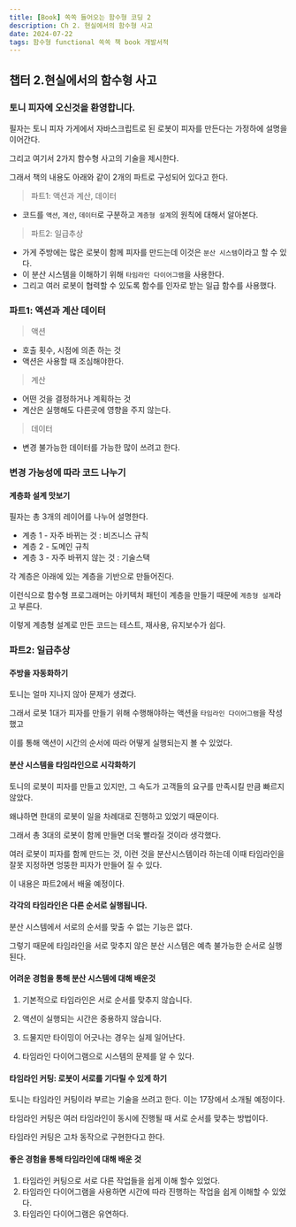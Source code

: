 ```yaml
---
title: [Book] 쏙쏙 들어오는 함수형 코딩 2
description: Ch 2. 현실에서의 함수형 사고
date: 2024-07-22
tags: 함수형 functional 쏙쏙 책 book 개발서적
---
```



## 챕터 2.현실에서의 함수형 사고 

### 토니 피자에 오신것을 환영합니다.

필자는 토니 피자 가게에서 자바스크립트로 된 로봇이 피자를 만든다는 가정하에 설명을 이어간다.

그리고 여기서 2가지 함수형 사고의 기술을 제시한다. 

그래서 책의 내용도 아래와 같이 2개의 파트로 구성되어 있다고 한다.

> 파트1: 액션과 계산, 데이터
- 코드를 `액션`, `계산`, `데이터`로 구분하고 `계층형 설계`의 원칙에 대해서 알아본다. 

> 파트2: 일급추상
- 가게 주방에는 많은 로봇이 함께 피자를 만드는데 이것은 `분산 시스템`이라고 할 수 있다.
- 이 분산 시스템을 이해하기 위해 `타임라인 다이어그램`을 사용한다.
- 그리고 여러 로봇이 협력할 수 있도록 함수를 인자로 받는 일급 함수를 사용했다.

### 파트1: 액션과 계산 데이터
> 액션
- 호출 횟수, 시점에 의존 하는 것
- 액션은 사용할 때 조심해야한다.

> 계산
- 어떤 것을 결정하거나 계획하는 것
- 계산은 실행해도 다른곳에 영향을 주지 않는다.

> 데이터
- 변경 불가능한 데이터를 가능한 많이 쓰려고 한다.

### 변경 가능성에 따라 코드 나누기
#### 계층화 설계 맛보기

필자는 총 3개의 레이어를 나누어 설명한다.

- 계층 1 - 자주 바뀌는 것 : 비즈니스 규칙
- 계층 2 - 도메인 규칙
- 계층 3 - 자주 바뀌지 않는 것 : 기술스택

각 계층은 아래에 있는 계층을 기반으로 만들어진다.

이런식으로 함수형 프로그래머는 아키텍처 패턴이 계층을 만들기 때문에 `계층형 설계`라고 부른다.

이렇게 계층형 설계로 만든 코드는 테스트, 재사용, 유지보수가 쉽다.

### 파트2: 일급추상
#### 주방을 자동화하기
토니는 얼마 지나지 않아 문제가 생겼다. 

그래서 로봇 1대가 피자를 만들기 위해 수행해야하는 액션을 `타임라인 다이어그램`을 작성했고

이를 통해 액션이 시간의 순서에 따라 어떻게 실행되는지 볼 수 있었다.

#### 분산 시스템을 타임라인으로 시각화하기
토니의 로봇이 피자를 만들고 있지만, 그 속도가 고객들의 요구를 만족시킬 만큼 빠르지 않았다.

왜냐하면 한대의 로봇이 일을 차례대로 진행하고 있었기 때문이다.

그래서 총 3대의 로봇이 함께 만들면 더욱 빨라질 것이라 생각했다.

여러 로봇이 피자를 함께 만드는 것, 이런 것을 분산시스템이라 하는데 이때 타임라인을 잘못 지정하면 엉뚱한 피자가 만들어 질 수 있다.

이 내용은 파트2에서 배울 예정이다.

#### 각각의 타임라인은 다른 순서로 실행됩니다.
분산 시스템에서 서로의 순서를 맞출 수 없는 기능은 없다.

그렇기 때문에 타임라인을 서로 맞추지 않은 분산 시스템은 예측 불가능한 순서로 실행된다.

#### 어려운 경험을 통해 분산 시스템에 대해 배운것
1. 기본적으로 타임라인은 서로 순서를 맞추지 않습니다.

2. 액션이 실행되는 시간은 중용하지 않습니다.

3. 드물지만 타이밍이 어긋나는 경우는 실제 일어난다.

4. 타임라인 다이어그램으로 시스템의 문제를 알 수 있다.

#### 타임라인 커팅: 로봇이 서로를 기다릴 수 있게 하기

토니는 타임라인 커팅이라 부르는 기술을 쓰려고 한다. 이는 17장에서 소개될 예정이다.

타임라인 커팅은 여러 타임라인이 동시에 진행될 때 서로 순서를 맞추는 방법이다.

타임라인 커팅은 고차 동작으로 구현한다고 한다.

#### 좋은 경험을 통해 타임라인에 대해 배운 것

1. 타임라인 커팅으로 서로 다른 작업들을 쉽게 이해 할수 있었다.
2. 타임라인 다이어그램을 사용하면 시간에 따라 진행하는 작업을 쉽게 이해할 수 있었다.
3. 타임라인 다이어그램은 유연하다.







